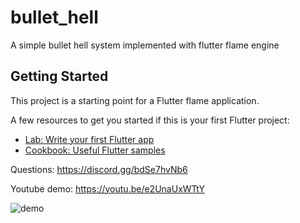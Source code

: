 # bullet_hell

A simple bullet hell system implemented with flutter flame engine

## Getting Started

This project is a starting point for a Flutter flame application.

A few resources to get you started if this is your first Flutter project:

- [Lab: Write your first Flutter app](https://docs.flutter.dev/get-started/codelab)
- [Cookbook: Useful Flutter samples](https://docs.flutter.dev/cookbook)

Questions: 
https://discord.gg/bdSe7hvNb6

Youtube demo: https://youtu.be/e2UnaUxWTtY


![demo](https://github.com/imperativelyfunctional/bullet-hell1/blob/main/demo.gif)
